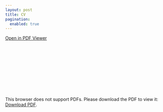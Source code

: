 ```yaml
---
layout: post
title: CV
pagination:
  enabled: true
---
```


<a href="https://nicolas-risberg.github.io/images/CV_NicolasRisberg.pdf">Open in PDF Viewer</a>
<br>

<object data="https://nicolas-risberg.github.io/images/CV_NicolasRisberg.pdf" type="application/pdf" width="100%">
    <embed src="https://nicolas-risberg.github.io/images/CV_NicolasRisberg.pdf">
        <p>This browser does not support PDFs. Please download the PDF to view it: <a href="https://nicolas-risberg.github.io/images/CV_NicolasRisberg.pdf">Download PDF</a>.</p>
    </embed>
</object>